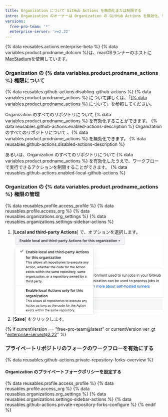 ```yaml
---
title: Organization について GitHub Actions を無効化または制限する
intro: Organization のオーナーは Organization の GitHub Actions を無効化、有効化、制限することができます。
versions:
  free-pro-team: '*'
  enterprise-server: '>=2.22'
---
```


{% data reusables.actions.enterprise-beta %}
{% data variables.product.prodname_dotcom %}は、macOSランナーのホストに[MacStadium](https://www.macstadium.com/)を使用しています。

### Organization の {% data variables.product.prodname_actions %} 権限について

{% data reusables.github-actions.disabling-github-actions %} {% data variables.product.prodname_actions %} について詳しくは、「[{% data variables.product.prodname_actions %} について](/actions/getting-started-with-github-actions/about-github-actions)」を参照してください。

Organization のすべてのリポジトリについて {% data variables.product.prodname_actions %} を有効化することができます。 {% data reusables.github-actions.enabled-actions-description %} Organization のすべてのリポジトリについて 、{% data variables.product.prodname_actions %} を無効化できます。 {% data reusables.github-actions.disabled-actions-description %}

あるいは、Organization のすべてのリポジトリについて {% data variables.product.prodname_actions %} を有効化したうえで、ワークフローで実行できるアクションを制限することができます。 {% data reusables.github-actions.enabled-local-github-actions %}

### Organization の {% data variables.product.prodname_actions %} 権限の管理

{% data reusables.profile.access_profile %}
{% data reusables.profile.access_org %}
{% data reusables.organizations.org_settings %}
{% data reusables.organizations.settings-sidebar-actions %}
1. [**Local and third-party Actions**] で、オプションを選択します。 ![この Organization でアクションを有効化、無効化、制限](/assets/images/help/repository/enable-org-actions.png)
1. [**Save**] をクリックします。

{% if currentVersion == "free-pro-team@latest" or currentVersion ver_gt "enterprise-server@2.22" %}
### プライベートリポジトリのフォークのワークフローを有効にする

{% data reusables.github-actions.private-repository-forks-overview %}

#### Organization のプライベートフォークポリシーを設定する

{% data reusables.profile.access_profile %}
{% data reusables.profile.access_org %}
{% data reusables.organizations.org_settings %}
{% data reusables.organizations.settings-sidebar-actions %}
{% data reusables.github-actions.private-repository-forks-configure %}
{% endif %}
